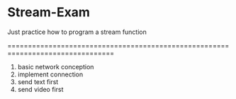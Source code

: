 # Stream-Exam
Just practice how to program a stream function


================================================================================
1. basic network conception
2. implement connection
3. send text first
4. send video first
